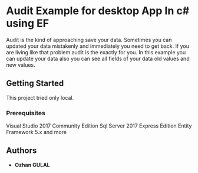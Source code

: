 # Audit Example for desktop App In c# using EF

Audit is the kind of approaching save your data. Sometimes you can updated your data mistakenly and immediately you need to get back.
If you are living like that problem audit is the exactly for you. In this example you can update your data also you can see all fields of your data old values and new values.

## Getting Started

This project tried only local.

### Prerequisites

Visual Studio 2017 Community Edition
Sql Server 2017 Express Edition
Entity Framework 5.x and more

## Authors

* **Ozhan GULAL**


